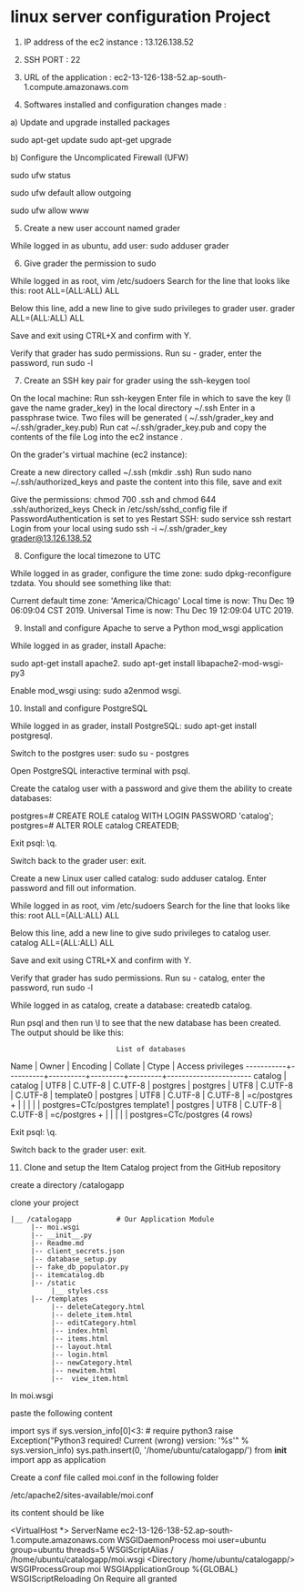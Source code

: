# linux server configuration Project

1) IP address of the ec2 instance : 13.126.138.52

2) SSH PORT : 22

3) URL of the application : ec2-13-126-138-52.ap-south-1.compute.amazonaws.com

4) Softwares installed and configuration changes made :

a) Update and upgrade installed packages

sudo apt-get update
sudo apt-get upgrade

b) Configure the Uncomplicated Firewall (UFW)

sudo ufw status  

sudo ufw default allow outgoing

sudo ufw allow www 

5) Create a new user account named grader

While logged in as ubuntu, add user: sudo adduser grader

6) Give grader the permission to sudo

While logged in as root, vim /etc/sudoers 
Search for the line that looks like this:
root    ALL=(ALL:ALL) ALL

Below this line, add a new line to give sudo privileges to grader user.
grader  ALL=(ALL:ALL) ALL

Save and exit using CTRL+X and confirm with Y.

Verify that grader has sudo permissions. Run su - grader, enter the password, run sudo -l



7) Create an SSH key pair for grader using the ssh-keygen tool

 On the local machine:
        Run ssh-keygen
        Enter file in which to save the key (I gave the name grader_key) in the local directory ~/.ssh
        Enter in a passphrase twice. Two files will be generated ( ~/.ssh/grader_key and ~/.ssh/grader_key.pub)
        Run cat ~/.ssh/grader_key.pub and copy the contents of the file
        Log into the ec2 instance .

On the grader's virtual machine (ec2 instance):

 Create a new directory called ~/.ssh (mkdir .ssh)
 Run sudo nano ~/.ssh/authorized_keys and paste the content into this file, save and exit
 
Give the permissions: 
chmod 700 .ssh 
and 
chmod 644 .ssh/authorized_keys
Check in /etc/ssh/sshd_config file if PasswordAuthentication is set to yes
Restart SSH: sudo service ssh restart
Login from your local using sudo ssh -i ~/.ssh/grader_key  grader@13.126.138.52

8) Configure the local timezone to UTC

While logged in as grader, configure the time zone: sudo dpkg-reconfigure tzdata.
You should see something like that:

Current default time zone: 'America/Chicago'
Local time is now:      Thu Dec 19 06:09:04 CST 2019.
Universal Time is now:  Thu Dec 19 12:09:04 UTC 2019.

9) Install and configure Apache to serve a Python mod_wsgi application

While logged in as grader, install Apache: 

sudo apt-get install apache2.
sudo apt-get install libapache2-mod-wsgi-py3

Enable mod_wsgi using: sudo a2enmod wsgi.

10) Install and configure PostgreSQL

While logged in as grader, install PostgreSQL: sudo apt-get install postgresql.

Switch to the postgres user: sudo su - postgres

Open PostgreSQL interactive terminal with psql.

Create the catalog user with a password and give them the ability to create databases:

postgres=# CREATE ROLE catalog WITH LOGIN PASSWORD 'catalog';
postgres=# ALTER ROLE catalog CREATEDB;

Exit psql: \q.

Switch back to the grader user: exit.

Create a new Linux user called catalog: sudo adduser catalog. Enter password and fill out information.

While logged in as root, vim /etc/sudoers 
Search for the line that looks like this:
root    ALL=(ALL:ALL) ALL

Below this line, add a new line to give sudo privileges to catalog user.
catalog  ALL=(ALL:ALL) ALL

Save and exit using CTRL+X and confirm with Y.

Verify that grader has sudo permissions. Run su - catalog, enter the password, run sudo -l

While logged in as catalog, create a database: createdb catalog.

Run psql and then run \l to see that the new database has been created. The output should be like this:

                              List of databases
   Name    |  Owner   | Encoding | Collate |  Ctype  |   Access privileges
-----------+----------+----------+---------+---------+-----------------------
 catalog   | catalog  | UTF8     | C.UTF-8 | C.UTF-8 |
 postgres  | postgres | UTF8     | C.UTF-8 | C.UTF-8 |
 template0 | postgres | UTF8     | C.UTF-8 | C.UTF-8 | =c/postgres          +
           |          |          |         |         | postgres=CTc/postgres
 template1 | postgres | UTF8     | C.UTF-8 | C.UTF-8 | =c/postgres          +
           |          |          |         |         | postgres=CTc/postgres
(4 rows)


Exit psql: \q.

Switch back to the grader user: exit.

11) Clone and setup the Item Catalog project from the GitHub repository

create a directory /catalogapp

clone your project 


    |__ /catalogapp           # Our Application Module
         |-- moi.wsgi
         |-- __init__.py
         |-- Readme.md
         |-- client_secrets.json
         |-- database_setup.py
         |-- fake_db_populator.py
         |-- itemcatalog.db
         |-- /static
              |__ styles.css
         |-- /templates
              |-- deleteCategory.html
              |-- delete_item.html
              |-- editCategory.html
              |-- index.html
              |-- items.html
              |-- layout.html
              |-- login.html
              |-- newCategory.html
              |-- newitem.html
              |--  view_item.html


In moi.wsgi

paste the following content

import sys
if sys.version_info[0]<3:       # require python3
 raise Exception("Python3 required! Current (wrong) version: '%s'" % sys.version_info)
sys.path.insert(0, '/home/ubuntu/catalogapp/')
from __init__ import app as application



Create a conf file called moi.conf in the following folder

 /etc/apache2/sites-available/moi.conf

its content should be like 

 <VirtualHost *>
 ServerName ec2-13-126-138-52.ap-south-1.compute.amazonaws.com
 WSGIDaemonProcess moi user=ubuntu group=ubuntu threads=5
 WSGIScriptAlias / /home/ubuntu/catalogapp/moi.wsgi
<Directory /home/ubuntu/catalogapp/>
 WSGIProcessGroup moi
 WSGIApplicationGroup %{GLOBAL}
 WSGIScriptReloading On
 Require all granted
</Directory>
</VirtualHost>
             










